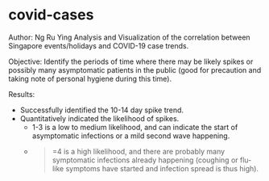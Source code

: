 # covid-cases
Author: Ng Ru Ying
Analysis and Visualization of the correlation between Singapore events/holidays and COVID-19 case trends.

Objective: Identify the periods of time where there may be likely spikes or possibly many asymptomatic patients in the public (good for precaution and taking note of personal hygiene during this time).

Results:
- Successfully identified the 10-14 day spike trend.
- Quantitatively indicated the likelihood of spikes. 
    - 1-3 is a low to medium likelihood, and can indicate the start of asymptomatic infections or a mild second wave happening.
    - >=4 is a high likelihood, and there are probably many symptomatic infections already happening (coughing or flu-like symptoms have started and infection spread is thus high).